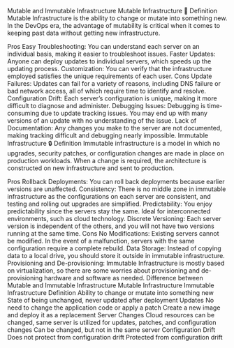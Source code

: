 Mutable and Immutable Infrastructure
Mutable Infrastructure 🔄
Definition
Mutable Infrastructure is the ability to change or mutate into something new. In the DevOps era, the advantage of mutability is critical when it comes to keeping past data without getting new infrastructure.

Pros
Easy Troubleshooting: You can understand each server on an individual basis, making it easier to troubleshoot issues.
Faster Updates: Anyone can deploy updates to individual servers, which speeds up the updating process.
Customization: You can verify that the infrastructure employed satisfies the unique requirements of each user.
Cons
Update Failures: Updates can fail for a variety of reasons, including DNS failure or bad network access, all of which require time to identify and resolve.
Configuration Drift: Each server’s configuration is unique, making it more difficult to diagnose and administer.
Debugging Issues: Debugging is time-consuming due to update tracking issues. You may end up with many versions of an update with no understanding of the issue.
Lack of Documentation: Any changes you make to the server are not documented, making tracking difficult and debugging nearly impossible.
Immutable Infrastructure 🔒
Definition
Immutable infrastructure is a model in which no upgrades, security patches, or configuration changes are made in place on production workloads. When a change is required, the architecture is constructed on new infrastructure and sent to production.

Pros
Rollback Deployments: You can roll back deployments because earlier versions are unaffected.
Consistency: There is no middle zone in immutable infrastructure as the configurations on each server are consistent, and testing and rolling out upgrades are simplified.
Predictability: You enjoy predictability since the servers stay the same. Ideal for interconnected environments, such as cloud technology.
Discrete Versioning: Each server version is independent of the others, and you will not have two versions running at the same time.
Cons
No Modifications: Existing servers cannot be modified. In the event of a malfunction, servers with the same configuration require a complete rebuild.
Data Storage: Instead of copying data to a local drive, you should store it outside in immutable infrastructure.
Provisioning and De-provisioning: Immutable Infrastructure is mostly based on virtualization, so there are some worries about provisioning and de-provisioning hardware and software as needed.
Difference between Mutable and Immutable Infrastructure
Mutable Infrastructure	Immutable Infrastructure
Definition	Ability to change or mutate into something new	State of being unchanged, never updated after deployment
Updates	No need to change the application code or apply a patch	Create a new image and deploy it as a replacement
Server Changes	Cloud resources can be changed, same server is utilized for updates, patches, and configuration changes	Can be changed, but not in the same server
Configuration Drift	Does not protect from configuration drift	Protected from configuration drift
